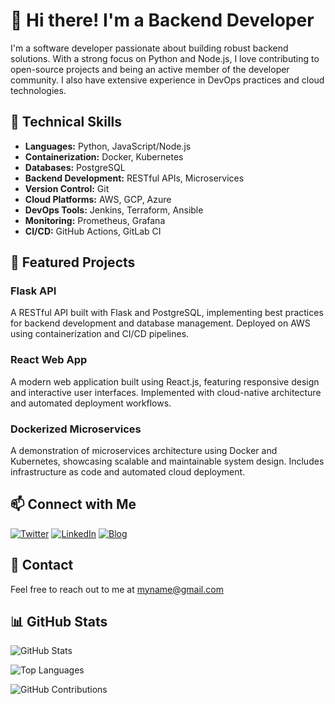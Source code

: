 # 👋 Hi there! I'm a Backend Developer

I'm a software developer passionate about building robust backend solutions. With a strong focus on Python and Node.js, I love contributing to open-source projects and being an active member of the developer community. I also have extensive experience in DevOps practices and cloud technologies.

## 🔧 Technical Skills

- **Languages:** Python, JavaScript/Node.js
- **Containerization:** Docker, Kubernetes
- **Databases:** PostgreSQL
- **Backend Development:** RESTful APIs, Microservices
- **Version Control:** Git
- **Cloud Platforms:** AWS, GCP, Azure
- **DevOps Tools:** Jenkins, Terraform, Ansible
- **Monitoring:** Prometheus, Grafana
- **CI/CD:** GitHub Actions, GitLab CI

## 🚀 Featured Projects

### Flask API
A RESTful API built with Flask and PostgreSQL, implementing best practices for backend development and database management. Deployed on AWS using containerization and CI/CD pipelines.

### React Web App
A modern web application built using React.js, featuring responsive design and interactive user interfaces. Implemented with cloud-native architecture and automated deployment workflows.

### Dockerized Microservices
A demonstration of microservices architecture using Docker and Kubernetes, showcasing scalable and maintainable system design. Includes infrastructure as code and automated cloud deployment.

## 📫 Connect with Me

[![Twitter](https://img.shields.io/badge/Twitter-%231DA1F2.svg?style=for-the-badge&logo=Twitter&logoColor=white)](https://twitter.com/yourusername)
[![LinkedIn](https://img.shields.io/badge/linkedin-%230077B5.svg?style=for-the-badge&logo=linkedin&logoColor=white)](https://linkedin.com/in/yourusername)
[![Blog](https://img.shields.io/badge/Blog-%23FF4088.svg?style=for-the-badge&logo=hugo&logoColor=white)](https://yourblog.com)

## 📧 Contact

Feel free to reach out to me at myname@gmail.com

## 📊 GitHub Stats

![GitHub Stats](https://github-readme-stats.vercel.app/api?username=yourusername&show_icons=true&theme=dark)

![Top Languages](https://github-readme-stats.vercel.app/api/top-langs/?username=yourusername&layout=compact&theme=dark)

![GitHub Contributions](https://github-readme-streak-stats.herokuapp.com/?user=yourusername&theme=dark)


